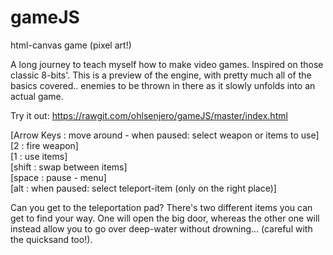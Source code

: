 # gameJS
html-canvas game  (pixel art!)

A long journey to teach myself how to make video games. Inspired on those classic 8-bits'.
This is a preview of the engine, with pretty much all of the basics covered.. enemies to be thrown in there as it slowly unfolds into an actual game. 

Try it out: https://rawgit.com/ohlsenjero/gameJS/master/index.html

[Arrow Keys : move around  -  when paused: select weapon or items to use]  
[2          : fire weapon]  
[1          : use items]  
[shift      : swap between items]  
[space      : pause - menu]  
[alt        : when paused: select teleport-item (only on the right place)]    


Can you get to the teleportation pad? There's two different items you can get to find your way. One will open the big door, whereas the other one will instead allow you to go over deep-water without drowning... (careful with the quicksand too!).
